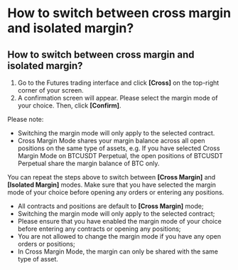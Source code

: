 # How to switch between cross margin and isolated margin?

## How to s**witch between cross margin and isolated margin?**

1. Go to the Futures trading interface and click **\[Cross]** on the top-right corner of your screen.
2. A confirmation screen will appear. Please select the margin mode of your choice. Then, click **\[Confirm]**.

Please note:

* Switching the margin mode will only apply to the selected contract.
* Cross Margin Mode shares your margin balance across all open positions on the same type of assets, e.g. If you have selected Cross Margin Mode on BTCUSDT Perpetual, the open positions of BTCUSDT Perpetual share the margin balance of BTC only.

You can repeat the steps above to switch between **\[Cross Margin]** and **\[Isolated Margin]** modes. Make sure that you have selected the margin mode of your choice before opening any orders or entering any positions.

* All contracts and positions are default to **\[Cross Margin]** mode;
* Switching the margin mode will only apply to the selected contract;
* Please ensure that you have enabled the margin mode of your choice before entering any contracts or opening any positions;
* You are not allowed to change the margin mode if you have any open orders or positions;
* In Cross Margin Mode, the margin can only be shared with the same type of asset.
